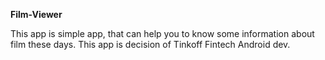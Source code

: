 **Film-Viewer**

This app is simple app, that can help you to know some information about film these days. This app is 
decision of Tinkoff Fintech Android dev.